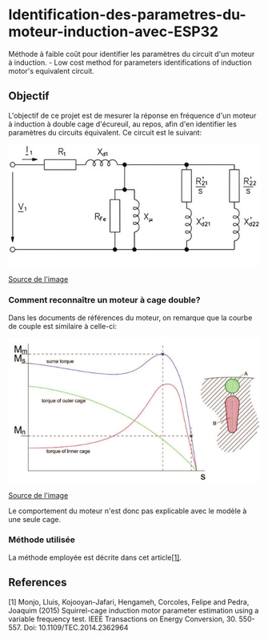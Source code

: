# Identification-des-parametres-du-moteur-induction-avec-ESP32
Méthode à faible coût pour identifier les paramètres du circuit d'un moteur à induction.  -  Low cost method for parameters identifications of induction motor's equivalent circuit.
## Objectif

L'objectif de ce projet est de mesurer la réponse en fréquence d'un moteur à induction à double cage d'écureuil, au repos, afin d'en identifier les paramètres du circuits équivalent. Ce circuit est le suivant:

![plot](./Images/InkedEquivalent-circuits-for-induction-motors-a-Single-cage-b-Double-cage_W640.jpg) 

[Source de l'image](https://www.researchgate.net/publication/355849345_Influence_of_Equivalent_Circuit_Resistances_on_Operating_Parameters_on_Three-Phase_Induction_Motors_with_Powers_up_to_50_kW/figures?lo=1)


### Comment reconnaître un moteur à cage double?

Dans les documents de références du moteur, on remarque que la courbe de couple est similaire à celle-ci:

![plot](./Images/Torque-speed-curves-II-EQUVIVALENT-CIRCUIT-DIAGRAM-AND-ITS-SOLUTION_W640.jpg) 

[Source de l'image](https://www.researchgate.net/publication/318692438_Influence_of_rotor_slot_shape_on_the_parameters_of_induction_motor/figures?lo=1)

Le comportement du moteur n'est donc pas explicable avec le modèle à une seule cage.

### Méthode utilisée

La méthode employée est décrite dans cet article[[1]](#1).

## References
<a id="1">[1]</a> 
Monjo, Lluis, Kojooyan-Jafari, Hengameh, Corcoles, Felipe and
Pedra, Joaquim (2015) Squirrel-cage induction motor parameter
estimation using a variable frequency test. IEEE Transactions on
Energy Conversion, 30. 550-557. Doi: 10.1109/TEC.2014.2362964
